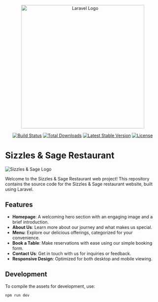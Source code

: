<p align="center"><a href="https://laravel.com" target="_blank"><img src="https://raw.githubusercontent.com/laravel/art/master/logo-lockup/5%20SVG/2%20CMYK/1%20Full%20Color/laravel-logolockup-cmyk-red.svg" width="400" alt="Laravel Logo"></a></p>

<p align="center">
<a href="https://github.com/laravel/framework/actions"><img src="https://github.com/laravel/framework/workflows/tests/badge.svg" alt="Build Status"></a>
<a href="https://packagist.org/packages/laravel/framework"><img src="https://img.shields.io/packagist/dt/laravel/framework" alt="Total Downloads"></a>
<a href="https://packagist.org/packages/laravel/framework"><img src="https://img.shields.io/packagist/v/laravel/framework" alt="Latest Stable Version"></a>
<a href="https://packagist.org/packages/laravel/framework"><img src="https://img.shields.io/packagist/l/laravel/framework" alt="License"></a>
</p>

# Sizzles & Sage Restaurant

![Sizzles & Sage Logo](link-to-your-logo-image)

Welcome to the Sizzles & Sage Restaurant web project! This repository contains the source code for the Sizzles & Sage restaurant website, built using Laravel.

## Features

- **Homepage**: A welcoming hero section with an engaging image and a brief introduction.
- **About Us**: Learn more about our journey and what makes us special.
- **Menu**: Explore our delicious offerings, categorized for your convenience.
- **Book a Table**: Make reservations with ease using our simple booking form.
- **Contact Us**: Get in touch with us for inquiries or feedback.
- **Responsive Design**: Optimized for both desktop and mobile viewing.

## Development

To compile the assets for development, use:
```bash
npm run dev

